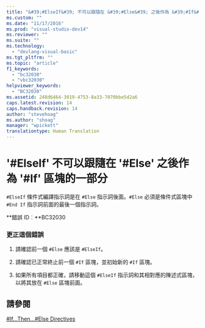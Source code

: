 ```yaml
---
title: "&#39;#ElseIf&#39; 不可以跟隨在 &#39;#Else&#39; 之後作為 &#39;#If&#39; 區塊的一部分 | Microsoft Docs"
ms.custom: ""
ms.date: "11/17/2016"
ms.prod: "visual-studio-dev14"
ms.reviewer: ""
ms.suite: ""
ms.technology: 
  - "devlang-visual-basic"
ms.tgt_pltfrm: ""
ms.topic: "article"
f1_keywords: 
  - "bc32030"
  - "vbc32030"
helpviewer_keywords: 
  - "BC32030"
ms.assetid: 248d6464-3019-4753-8a33-7070bbe5d2a6
caps.latest.revision: 14
caps.handback.revision: 14
author: "stevehoag"
ms.author: "shoag"
manager: "wpickett"
translationtype: Human Translation
---
```

# &#39;#ElseIf&#39; 不可以跟隨在 &#39;#Else&#39; 之後作為 &#39;#If&#39; 區塊的一部分
`#ElseIf` 條件式編譯指示詞是在 `#Else` 指示詞後面。`#Else` 必須是條件式區塊中 `#End If` 指示詞前面的最後一個指示詞。  
  
 **錯誤 ID︰**BC32030  
  
### 更正這個錯誤  
  
1.  請確認前一個 `#Else` 應該是 `#ElseIf`。  
  
2.  請確認已正常終止前一個 `#If` 區塊，並初始新的 `#If` 區塊。  
  
3.  如果所有項目都正確，請移動這個 `#ElseIf` 指示詞和其相對應的陳述式區塊，以將其放在 `#Else` 區塊前面。  
  
## 請參閱  
 [\#If...Then...\#Else Directives](../../visual-basic/language-reference/directives/if-then-else-directives.md)
